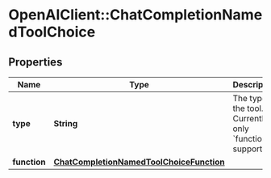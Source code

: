 # OpenAIClient::ChatCompletionNamedToolChoice

## Properties
Name | Type | Description | Notes
------------ | ------------- | ------------- | -------------
**type** | **String** | The type of the tool. Currently, only &#x60;function&#x60; is supported. | 
**function** | [**ChatCompletionNamedToolChoiceFunction**](ChatCompletionNamedToolChoiceFunction.md) |  | 


